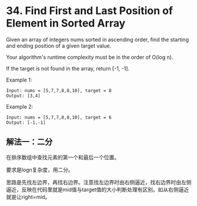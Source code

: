 # 34. Find First and Last Position of Element in Sorted Array

Given an array of integers nums sorted in ascending order, find the starting and ending position of a given target value.

Your algorithm's runtime complexity must be in the order of O(log n).

If the target is not found in the array, return [-1, -1].

Example 1:
```
Input: nums = [5,7,7,8,8,10], target = 8
Output: [3,4]
```
Example 2:
```
Input: nums = [5,7,7,8,8,10], target = 6
Output: [-1,-1]
```
## 解法一：二分
	
在排序数组中查找元素的第一个和最后一个位置。

要求是logn复杂度，用二分。

思路是先找左边界，再找右边界。注意找左边界时由右侧逼近，找右边界时由左侧逼近，反映在代码里就是mid值与target值的大小判断处理有区别。如从右侧逼近就是让right=mid。

